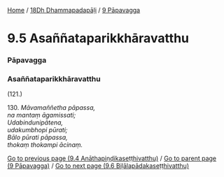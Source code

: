 
[Home](/) / [18Dh Dhammapadapāḷi](/tipitaka/18Dh.md) / [9 Pāpavagga](/tipitaka/18Dh/9.md)

# 9.5 Asaññataparikkhāravatthu

### Pāpavagga

### Asaññataparikkhāravatthu

(121.)

130\. _Māvamaññetha pāpassa,_  
_na mantaṃ āgamissati;_  
_Udabindunipātena,_  
_udakumbhopi pūrati;_  
_Bālo pūrati pāpassa,_  
_thokaṃ thokampi ācinaṃ._  


[Go to previous page (9.4 Anāthapiṇḍikaseṭṭhivatthu)](/tipitaka/18Dh/9/9.4.md) / [Go to parent page (9 Pāpavagga)](/tipitaka/18Dh/9.md) / [Go to next page (9.6 Biḷālapādakaseṭṭhivatthu)](/tipitaka/18Dh/9/9.6.md)



